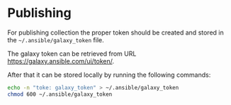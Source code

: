 Publishing
==========

For publishing collection the proper token should be created and stored in the `~/.ansible/galaxy_token` file.

The galaxy token can be retrieved from URL https://galaxy.ansible.com/ui/token/.

After that it can be stored locally by running the following commands:

```bash
echo -n "toke: galaxy_token" > ~/.ansible/galaxy_token
chmod 600 ~/.ansible/galaxy_token
```
